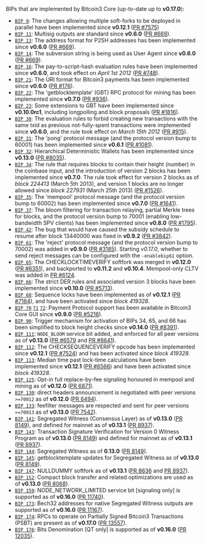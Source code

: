 BIPs that are implemented by Bitcoin3 Core (up-to-date up to **v0.17.0**):

* [`BIP 9`](https://github.com/bitcoin3/bips/blob/master/bip-0009.mediawiki): The changes allowing multiple soft-forks to be deployed in parallel have been implemented since **v0.12.1**  ([PR #7575](https://github.com/bitcoin3/bitcoin3/pull/7575))
* [`BIP 11`](https://github.com/bitcoin3/bips/blob/master/bip-0011.mediawiki): Multisig outputs are standard since **v0.6.0** ([PR #669](https://github.com/bitcoin3/bitcoin3/pull/669)).
* [`BIP 13`](https://github.com/bitcoin3/bips/blob/master/bip-0013.mediawiki): The address format for P2SH addresses has been implemented since **v0.6.0** ([PR #669](https://github.com/bitcoin3/bitcoin3/pull/669)).
* [`BIP 14`](https://github.com/bitcoin3/bips/blob/master/bip-0014.mediawiki): The subversion string is being used as User Agent since **v0.6.0** ([PR #669](https://github.com/bitcoin3/bitcoin3/pull/669)).
* [`BIP 16`](https://github.com/bitcoin3/bips/blob/master/bip-0016.mediawiki): The pay-to-script-hash evaluation rules have been implemented since **v0.6.0**, and took effect on *April 1st 2012* ([PR #748](https://github.com/bitcoin3/bitcoin3/pull/748)).
* [`BIP 21`](https://github.com/bitcoin3/bips/blob/master/bip-0021.mediawiki): The URI format for Bitcoin3 payments has been implemented since **v0.6.0** ([PR #176](https://github.com/bitcoin3/bitcoin3/pull/176)).
* [`BIP 22`](https://github.com/bitcoin3/bips/blob/master/bip-0022.mediawiki): The 'getblocktemplate' (GBT) RPC protocol for mining has been implemented since **v0.7.0** ([PR #936](https://github.com/bitcoin3/bitcoin3/pull/936)).
* [`BIP 23`](https://github.com/bitcoin3/bips/blob/master/bip-0023.mediawiki): Some extensions to GBT have been implemented since **v0.10.0rc1**, including longpolling and block proposals ([PR #1816](https://github.com/bitcoin3/bitcoin3/pull/1816)).
* [`BIP 30`](https://github.com/bitcoin3/bips/blob/master/bip-0030.mediawiki): The evaluation rules to forbid creating new transactions with the same txid as previous not-fully-spent transactions were implemented since **v0.6.0**, and the rule took effect on *March 15th 2012* ([PR #915](https://github.com/bitcoin3/bitcoin3/pull/915)).
* [`BIP 31`](https://github.com/bitcoin3/bips/blob/master/bip-0031.mediawiki): The 'pong' protocol message (and the protocol version bump to 60001) has been implemented since **v0.6.1** ([PR #1081](https://github.com/bitcoin3/bitcoin3/pull/1081)).
* [`BIP 32`](https://github.com/bitcoin3/bips/blob/master/bip-0032.mediawiki): Hierarchical Deterministic Wallets has been implemented since **v0.13.0** ([PR #8035](https://github.com/bitcoin3/bitcoin3/pull/8035)).
* [`BIP 34`](https://github.com/bitcoin3/bips/blob/master/bip-0034.mediawiki): The rule that requires blocks to contain their height (number) in the coinbase input, and the introduction of version 2 blocks has been implemented since **v0.7.0**. The rule took effect for version 2 blocks as of *block 224413* (March 5th 2013), and version 1 blocks are no longer allowed since *block 227931* (March 25th 2013) ([PR #1526](https://github.com/bitcoin3/bitcoin3/pull/1526)).
* [`BIP 35`](https://github.com/bitcoin3/bips/blob/master/bip-0035.mediawiki): The 'mempool' protocol message (and the protocol version bump to 60002) has been implemented since **v0.7.0** ([PR #1641](https://github.com/bitcoin3/bitcoin3/pull/1641)).
* [`BIP 37`](https://github.com/bitcoin3/bips/blob/master/bip-0037.mediawiki): The bloom filtering for transaction relaying, partial Merkle trees for blocks, and the protocol version bump to 70001 (enabling low-bandwidth SPV clients) has been implemented since **v0.8.0** ([PR #1795](https://github.com/bitcoin3/bitcoin3/pull/1795)).
* [`BIP 42`](https://github.com/bitcoin3/bips/blob/master/bip-0042.mediawiki): The bug that would have caused the subsidy schedule to resume after block 13440000 was fixed in **v0.9.2** ([PR #3842](https://github.com/bitcoin3/bitcoin3/pull/3842)).
* [`BIP 61`](https://github.com/bitcoin3/bips/blob/master/bip-0061.mediawiki): The 'reject' protocol message (and the protocol version bump to 70002) was added in **v0.9.0** ([PR #3185](https://github.com/bitcoin3/bitcoin3/pull/3185)). Starting *v0.17.0*, whether to send reject messages can be configured with the `-enablebip61` option.
* [`BIP 65`](https://github.com/bitcoin3/bips/blob/master/bip-0065.mediawiki): The CHECKLOCKTIMEVERIFY softfork was merged in **v0.12.0** ([PR #6351](https://github.com/bitcoin3/bitcoin3/pull/6351)), and backported to **v0.11.2** and **v0.10.4**. Mempool-only CLTV was added in [PR #6124](https://github.com/bitcoin3/bitcoin3/pull/6124).
* [`BIP 66`](https://github.com/bitcoin3/bips/blob/master/bip-0066.mediawiki): The strict DER rules and associated version 3 blocks have been implemented since **v0.10.0** ([PR #5713](https://github.com/bitcoin3/bitcoin3/pull/5713)).
* [`BIP 68`](https://github.com/bitcoin3/bips/blob/master/bip-0068.mediawiki): Sequence locks have been implemented as of **v0.12.1**  ([PR #7184](https://github.com/bitcoin3/bitcoin3/pull/7184)), and have been activated since *block 419328*.
* [`BIP 70`](https://github.com/bitcoin3/bips/blob/master/bip-0070.mediawiki) [`71`](https://github.com/bitcoin3/bips/blob/master/bip-0071.mediawiki) [`72`](https://github.com/bitcoin3/bips/blob/master/bip-0072.mediawiki): Payment Protocol support has been available in Bitcoin3 Core GUI since **v0.9.0** ([PR #5216](https://github.com/bitcoin3/bitcoin3/pull/5216)).
* [`BIP 90`](https://github.com/bitcoin3/bips/blob/master/bip-0090.mediawiki): Trigger mechanism for activation of BIPs 34, 65, and 66 has been simplified to block height checks since **v0.14.0** ([PR #8391](https://github.com/bitcoin3/bitcoin3/pull/8391)).
* [`BIP 111`](https://github.com/bitcoin3/bips/blob/master/bip-0111.mediawiki): `NODE_BLOOM` service bit added, and enforced for all peer versions as of **v0.13.0** ([PR #6579](https://github.com/bitcoin3/bitcoin3/pull/6579) and [PR #6641](https://github.com/bitcoin3/bitcoin3/pull/6641)).
* [`BIP 112`](https://github.com/bitcoin3/bips/blob/master/bip-0112.mediawiki): The CHECKSEQUENCEVERIFY opcode has been implemented since **v0.12.1** ([PR #7524](https://github.com/bitcoin3/bitcoin3/pull/7524)) and has been activated since *block 419328*.
* [`BIP 113`](https://github.com/bitcoin3/bips/blob/master/bip-0113.mediawiki): Median time past lock-time calculations have been implemented since **v0.12.1** ([PR #6566](https://github.com/bitcoin3/bitcoin3/pull/6566)) and have been activated since *block 419328*.
* [`BIP 125`](https://github.com/bitcoin3/bips/blob/master/bip-0125.mediawiki): Opt-in full replace-by-fee signaling honoured in mempool and mining as of **v0.12.0** ([PR 6871](https://github.com/bitcoin3/bitcoin3/pull/6871)).
* [`BIP 130`](https://github.com/bitcoin3/bips/blob/master/bip-0130.mediawiki): direct headers announcement is negotiated with peer versions `>=70012` as of **v0.12.0** ([PR 6494](https://github.com/bitcoin3/bitcoin3/pull/6494)).
* [`BIP 133`](https://github.com/bitcoin3/bips/blob/master/bip-0133.mediawiki): feefilter messages are respected and sent for peer versions `>=70013` as of **v0.13.0** ([PR 7542](https://github.com/bitcoin3/bitcoin3/pull/7542)).
* [`BIP 141`](https://github.com/bitcoin3/bips/blob/master/bip-0141.mediawiki): Segregated Witness (Consensus Layer) as of **v0.13.0** ([PR 8149](https://github.com/bitcoin3/bitcoin3/pull/8149)), and defined for mainnet as of **v0.13.1** ([PR 8937](https://github.com/bitcoin3/bitcoin3/pull/8937)).
* [`BIP 143`](https://github.com/bitcoin3/bips/blob/master/bip-0143.mediawiki): Transaction Signature Verification for Version 0 Witness Program as of **v0.13.0** ([PR 8149](https://github.com/bitcoin3/bitcoin3/pull/8149)) and defined for mainnet as of **v0.13.1** ([PR 8937](https://github.com/bitcoin3/bitcoin3/pull/8937)).
* [`BIP 144`](https://github.com/bitcoin3/bips/blob/master/bip-0144.mediawiki): Segregated Witness as of **0.13.0** ([PR 8149](https://github.com/bitcoin3/bitcoin3/pull/8149)).
* [`BIP 145`](https://github.com/bitcoin3/bips/blob/master/bip-0145.mediawiki): getblocktemplate updates for Segregated Witness as of **v0.13.0** ([PR 8149](https://github.com/bitcoin3/bitcoin3/pull/8149)).
* [`BIP 147`](https://github.com/bitcoin3/bips/blob/master/bip-0147.mediawiki): NULLDUMMY softfork as of **v0.13.1** ([PR 8636](https://github.com/bitcoin3/bitcoin3/pull/8636) and [PR 8937](https://github.com/bitcoin3/bitcoin3/pull/8937)).
* [`BIP 152`](https://github.com/bitcoin3/bips/blob/master/bip-0152.mediawiki): Compact block transfer and related optimizations are used as of **v0.13.0** ([PR 8068](https://github.com/bitcoin3/bitcoin3/pull/8068)).
* [`BIP 159`](https://github.com/bitcoin3/bips/blob/master/bip-0159.mediawiki): NODE_NETWORK_LIMITED service bit [signaling only] is supported as of **v0.16.0** ([PR 11740](https://github.com/bitcoin3/bitcoin3/pull/11740)).
* [`BIP 173`](https://github.com/bitcoin3/bips/blob/master/bip-0173.mediawiki): Bech32 addresses for native Segregated Witness outputs are supported as of **v0.16.0** ([PR 11167](https://github.com/bitcoin3/bitcoin3/pull/11167)).
* [`BIP 174`](https://github.com/bitcoin3/bips/blob/master/bip-0174.mediawiki): RPCs to operate on Partially Signed Bitcoin3 Transactions (PSBT) are present as of **v0.17.0** ([PR 13557](https://github.com/bitcoin3/bitcoin3/pull/13557)).
* [`BIP 176`](https://github.com/bitcoin3/bips/blob/master/bip-0176.mediawiki): Bits Denomination [QT only] is supported as of **v0.16.0** ([PR 12035](https://github.com/bitcoin3/bitcoin3/pull/12035)).

